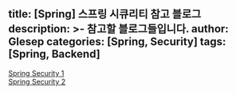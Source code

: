 title: [Spring] 스프링 시큐리티 참고 블로그
description: >-
    참고할 블로그들입니다.
author: Glesep
categories: [Spring, Security]
tags: [Spring, Backend]
---

[Spring Security 1](https://webfirewood.tistory.com/115)  
[Spring Security 2](https://llshl.tistory.com/28)  
